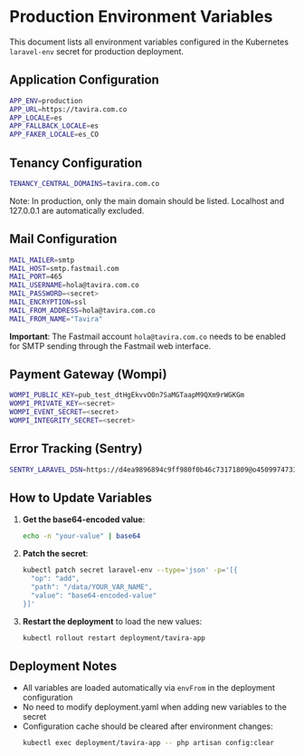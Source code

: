 # Production Environment Variables

This document lists all environment variables configured in the Kubernetes `laravel-env` secret for production deployment.

## Application Configuration

```bash
APP_ENV=production
APP_URL=https://tavira.com.co
APP_LOCALE=es
APP_FALLBACK_LOCALE=es
APP_FAKER_LOCALE=es_CO
```

## Tenancy Configuration

```bash
TENANCY_CENTRAL_DOMAINS=tavira.com.co
```

Note: In production, only the main domain should be listed. Localhost and 127.0.0.1 are automatically excluded.

## Mail Configuration

```bash
MAIL_MAILER=smtp
MAIL_HOST=smtp.fastmail.com
MAIL_PORT=465
MAIL_USERNAME=hola@tavira.com.co
MAIL_PASSWORD=<secret>
MAIL_ENCRYPTION=ssl
MAIL_FROM_ADDRESS=hola@tavira.com.co
MAIL_FROM_NAME="Tavira"
```

**Important**: The Fastmail account `hola@tavira.com.co` needs to be enabled for SMTP sending through the Fastmail web interface.

## Payment Gateway (Wompi)

```bash
WOMPI_PUBLIC_KEY=pub_test_dtHgEkvvO0n7SaMGTaapM9QXm9rWGKGm
WOMPI_PRIVATE_KEY=<secret>
WOMPI_EVENT_SECRET=<secret>
WOMPI_INTEGRITY_SECRET=<secret>
```

## Error Tracking (Sentry)

```bash
SENTRY_LARAVEL_DSN=https://d4ea9896894c9ff980f0b46c73171809@o4509974733848576.ingest.us.sentry.io/4509974735683584
```

## How to Update Variables

1. **Get the base64-encoded value**:
   ```bash
   echo -n "your-value" | base64
   ```

2. **Patch the secret**:
   ```bash
   kubectl patch secret laravel-env --type='json' -p='[{
     "op": "add",
     "path": "/data/YOUR_VAR_NAME",
     "value": "base64-encoded-value"
   }]'
   ```

3. **Restart the deployment** to load the new values:
   ```bash
   kubectl rollout restart deployment/tavira-app
   ```

## Deployment Notes

- All variables are loaded automatically via `envFrom` in the deployment configuration
- No need to modify deployment.yaml when adding new variables to the secret
- Configuration cache should be cleared after environment changes:
  ```bash
  kubectl exec deployment/tavira-app -- php artisan config:clear
  ```
